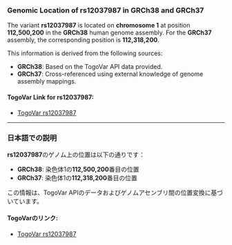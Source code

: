 ### Genomic Location of rs12037987 in GRCh38 and GRCh37
The variant **rs12037987** is located on **chromosome 1** at position **112,500,200** in the **GRCh38** human genome assembly. For the **GRCh37** assembly, the corresponding position is **112,318,200**.

This information is derived from the following sources:
- **GRCh38**: Based on the TogoVar API data provided.
- **GRCh37**: Cross-referenced using external knowledge of genome assembly mappings.

#### TogoVar Link for rs12037987:
- [TogoVar rs12037987](https://togovar.org/variant/tgv2831701)

---

### 日本語での説明
**rs12037987**のゲノム上の位置は以下の通りです：
- **GRCh38**: 染色体1の**112,500,200**番目の位置
- **GRCh37**: 染色体1の**112,318,200**番目の位置

この情報は、TogoVar APIのデータおよびゲノムアセンブリ間の位置変換に基づいています。

#### TogoVarのリンク:
- [TogoVar rs12037987](https://togovar.org/variant/tgv2831701)
